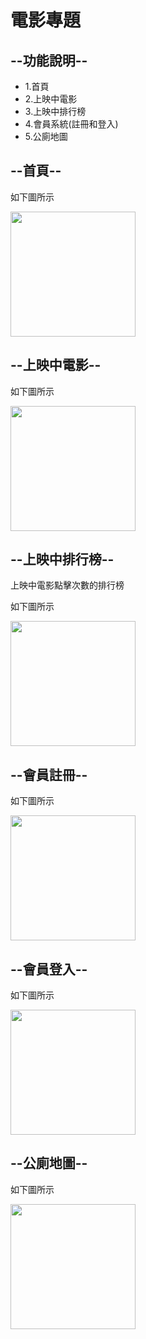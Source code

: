 <!DOCTYPE html>
<html lang="en">
<head>
<meta charset="UTF-8">
<meta http-equiv="X-UA-Compatible" content="IE=edge">
<meta name="viewport" content="width=device-width, initial-scale=1.0">
    
</head>
<body>
<h1>電影專題</h1>
<h2>--功能說明--</h2>
<ul>
<li>1.首頁</li>
<li>2.上映中電影</li>
<li>3.上映中排行榜</li>
<li>4.會員系統(註冊和登入)</li>
<li>5.公廁地圖</li>

</ul>
<h2>--首頁--</h2>
<p>如下圖所示</p>
<img src="https://20221130.000webhostapp.com/images/movie.png" width="200">
<h2>--上映中電影--</h2>
<p>如下圖所示</p>
<img src="https://20221130.000webhostapp.com/images/movie3.png" width="200">
<h2>--上映中排行榜--</h2>
<p>上映中電影點擊次數的排行榜</p>
<p>如下圖所示</p>
<img src="https://20221130.000webhostapp.com/images/movie4.png" width="200">
<h2>--會員註冊--</h2>
<p>如下圖所示</p>
<img src="https://20221130.000webhostapp.com/images/movie5.png" width="200">
<h2>--會員登入--</h2>
<p>如下圖所示</p>
<img src="https://20221130.000webhostapp.com/images/movie6.png" width="200">
<h2>--公廁地圖--</h2>
<p>如下圖所示</p>
<img src="https://20221130.000webhostapp.com/images/movie7.png" width="200">

</body>
</html>
